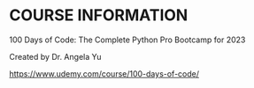 
# COURSE INFORMATION

100 Days of Code: The Complete Python Pro Bootcamp for 2023

Created by Dr. Angela Yu

https://www.udemy.com/course/100-days-of-code/
